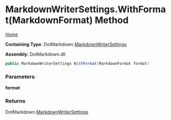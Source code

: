 <a name="_top"></a>

# MarkdownWriterSettings\.WithFormat\(MarkdownFormat\) Method

[Home](../../../README.md#_top)

**Containing Type**: DotMarkdown\.[MarkdownWriterSettings](../README.md#_top)

**Assembly**: DotMarkdown\.dll

```csharp
public MarkdownWriterSettings WithFormat(MarkdownFormat format)
```

### Parameters

**format**

### Returns

DotMarkdown\.[MarkdownWriterSettings](../README.md#_top)

